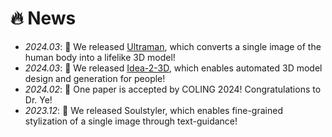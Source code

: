 # 🔥 News
- *2024.03*: 🎉 We released [Ultraman](https://air-discover.github.io/Ultraman/), which converts a single image of the human body into a lifelike 3D model!
- *2024.03*: 🎉 We released [Idea-2-3D](https://air-discover.github.io/Idea-2-3D/), which enables automated 3D model design and generation for people!
- *2024.02*: 🎉 One paper is accepted by COLING 2024! Congratulations to Dr. Ye!
- *2023.12*: 🎉 We released Soulstyler, which enables fine-grained stylization of a single image through text-guidance!
